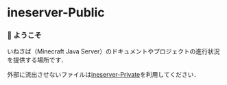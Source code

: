 # ineserver-Public

### 👋 ようこそ
いねさば（Minecraft Java Server）のドキュメントやプロジェクトの進行状況を提供する場所です．

外部に流出させないファイルは[ineserver-Private](https://github.com/Ine0056/ineserver-Private)を利用してください．
